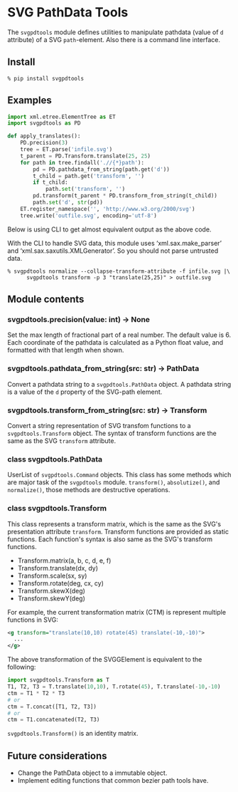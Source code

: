 # SVG PathData Tools

The `svgpdtools` module defines utilities to manipulate pathdata (value of `d` attribute) of a SVG `path`-element. Also there is a command line interface.

## Install

```
% pip install svgpdtools
```

## Examples

```python
import xml.etree.ElementTree as ET
import svgpdtools as PD

def apply_translates():
    PD.precision(3)
    tree = ET.parse('infile.svg')
    t_parent = PD.Transform.translate(25, 25)
    for path in tree.findall('.//{*}path'):
        pd = PD.pathdata_from_string(path.get('d'))
        t_child = path.get('transform', '')
        if t_child:
            path.set('transform', '')
        pd.transform(t_parent * PD.transform_from_string(t_child))
        path.set('d', str(pd))
    ET.register_namespace('', 'http://www.w3.org/2000/svg')
    tree.write('outfile.svg', encoding='utf-8')
```

Below is using CLI to get almost equivalent output as the above code.

With the CLI to handle SVG data, this module uses ‘xml.sax.make_parser’ and ‘xml.sax.saxutils.XMLGenerator’. So you should not parse untrusted data.

```
% svgpdtools normalize --collapse-transform-attribute -f infile.svg |\
      svgpdtools transform -p 3 "translate(25,25)" > outfile.svg
```

## Module contents

### svgpdtools.precision(value: int) -> None

Set the max length of fractional part of a real number. The default value is 6. Each coordinate of the pathdata is calculated as a Python float value, and formatted with that length when shown.

### svgpdtools.pathdata_from_string(src: str) -> PathData

Convert a pathdata string to a `svgpdtools.PathData` object. A pathdata string is a value of the `d` property of the SVG-path element.

### svgpdtools.transform_from_string(src: str) -> Transform

Convert a string representation of SVG transfom functions to a `svgpdtools.Transform` object. The syntax of transform functions are the same as the SVG `transform` attribute.

### class svgpdtools.PathData

UserList of `svgpdtools.Command` objects. This class has some methods which are major task of the `svgpdtools` module. `transform()`, `absolutize()`, and `normalize()`, those methods are destructive operations.

### class svgpdtools.Transform

This class represents a transform matrix, which is the same as the SVG's presentation attribute `transform`. Transform functions are provided as static functions. Each function's syntax is also same as the SVG's transform functions.

- Transform.matrix(a, b, c, d, e, f)
- Transform.translate(dx, dy)
- Transform.scale(sx, sy)
- Transform.rotate(deg, cx, cy)
- Transform.skewX(deg)
- Transform.skewY(deg)

For example, the current transformation matrix (CTM) is represent multiple functions in SVG:

```svg
<g transform="translate(10,10) rotate(45) translate(-10,-10)">
  ...
</g>
```

The above transformation of the SVGGElement is equivalent to the following:

```python
import svgpdtools.Transform as T
T1, T2, T3 = T.translate(10,10), T.rotate(45), T.translate(-10,-10)
ctm = T1 * T2 * T3
# or
ctm = T.concat([T1, T2, T3])
# or
ctm = T1.concatenated(T2, T3)
```

`svgpdtools.Transform()` is an identity matrix.

## Future considerations

- Change the PathData object to a immutable object.
- Implement editing functions that common bezier path tools have.
